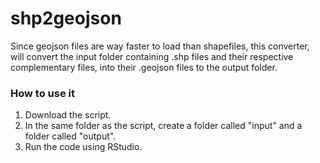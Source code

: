 # shp2geojson

Since geojson files are way faster to load than shapefiles, this converter, will convert the input folder containing .shp files and their respective complementary files, into their .geojson files to the output folder.

### How to use it

1. Download the script.
2. In the same folder as the script, create a folder called "input" and a folder called "output".
3. Run the code using RStudio.